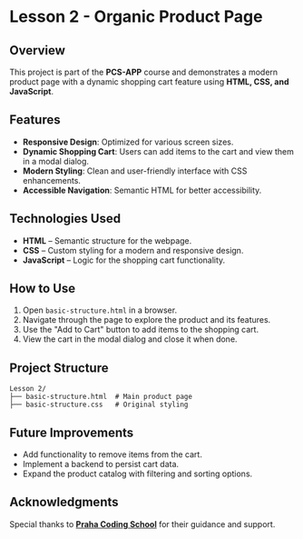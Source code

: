 # Lesson 2 - Organic Product Page

## Overview
This project is part of the **PCS-APP** course and demonstrates a modern product page with a dynamic shopping cart feature using **HTML, CSS, and JavaScript**.

## Features
- **Responsive Design**: Optimized for various screen sizes.
- **Dynamic Shopping Cart**: Users can add items to the cart and view them in a modal dialog.
- **Modern Styling**: Clean and user-friendly interface with CSS enhancements.
- **Accessible Navigation**: Semantic HTML for better accessibility.

## Technologies Used
- **HTML** – Semantic structure for the webpage.
- **CSS** – Custom styling for a modern and responsive design.
- **JavaScript** – Logic for the shopping cart functionality.

## How to Use
1. Open `basic-structure.html` in a browser.
2. Navigate through the page to explore the product and its features.
3. Use the "Add to Cart" button to add items to the shopping cart.
4. View the cart in the modal dialog and close it when done.

## Project Structure
```
Lesson 2/
├── basic-structure.html  # Main product page
├── basic-structure.css   # Original styling
```

## Future Improvements
- Add functionality to remove items from the cart.
- Implement a backend to persist cart data.
- Expand the product catalog with filtering and sorting options.

## Acknowledgments
Special thanks to [**Praha Coding School**](https://prahacoding.cz/) for their guidance and support.
